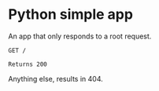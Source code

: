 # Python simple app

An app that only responds to a root request.

```
GET /

Returns 200
```

Anything else, results in 404.
